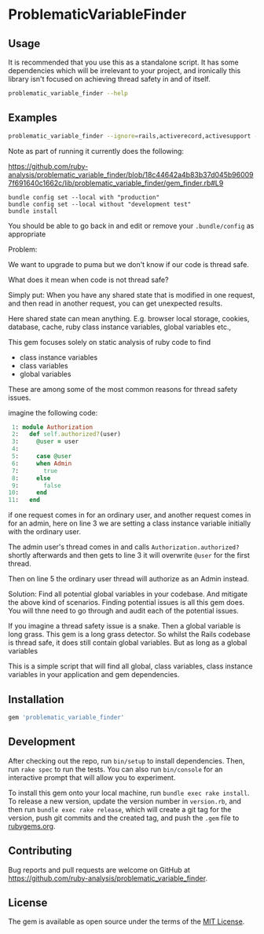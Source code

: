 # ProblematicVariableFinder
## Usage

It is recommended that you use this as a standalone script. It has some dependencies
which will be irrelevant to your project, and ironically this library isn't focused
on achieving thread safety in and of itself.

```bash
problematic_variable_finder --help
```



## Examples

```bash
problematic_variable_finder --ignore=rails,activerecord,activesupport --verbose
```

Note as part of running it currently does the following:

https://github.com/ruby-analysis/problematic_variable_finder/blob/18c44642a4b83b37d045b960097f691640c1662c/lib/problematic_variable_finder/gem_finder.rb#L9

```
bundle config set --local with "production"
bundle config set --local without "development test"
bundle install 
```

You should be able to go back in and edit or remove your `.bundle/config` as appropriate

Problem:

We want to upgrade to puma but we don't know if our code is thread safe.

What does it mean when code is not thread safe?

Simply put: When you have any shared  state that is modified in one request, 
and then read in another request, you can get unexpected results.

Here shared state can mean anything. E.g.
browser local storage, cookies, database, cache, ruby class instance variables, global variables etc.,

This gem focuses solely on static analysis of ruby code to find 
* class instance variables
* class variables
* global variables

These are among some of the most common reasons for thread safety issues.

imagine the following code:

```ruby
 1: module Authorization
 2:   def self.authorized?(user)
 3:     @user = user
 4:   
 5:     case @user
 6:     when Admin
 7:       true
 8:     else
 9:       false
10:     end
11:   end
```


if one request comes in for an ordinary user, and another request comes in for an admin,
here on line 3 we are setting a class instance variable initially with the ordinary user.

The admin user's thread comes in and calls `Authorization.authorized?` shortly afterwards
and then gets to line 3 it will overwrite `@user` for the first thread.

Then on line 5 the ordinary user thread will authorize as an Admin instead.


Solution:
Find all potential global variables in your codebase.
And mitigate the above kind of scenarios.
Finding potential issues is all this gem does.
You will thne need to go through and audit each of the potential issues.

If you imagine a thread safety issue is a snake. Then a global variable is long grass.
This gem is a long grass detector.
So whilst the Rails codebase is thread safe, it does still contain global variables.
But as long as a global variables



This is a simple script that will find all global, class variables, class instance variables in your 
application and gem dependencies.


## Installation

```ruby
gem 'problematic_variable_finder'
```

## Development

After checking out the repo, run `bin/setup` to install dependencies. Then, run `rake spec` to run the tests. You can also run `bin/console` for an interactive prompt that will allow you to experiment.

To install this gem onto your local machine, run `bundle exec rake install`. To release a new version, update the version number in `version.rb`, and then run `bundle exec rake release`, which will create a git tag for the version, push git commits and the created tag, and push the `.gem` file to [rubygems.org](https://rubygems.org).

## Contributing

Bug reports and pull requests are welcome on GitHub at https://github.com/ruby-analysis/problematic_variable_finder.

## License

The gem is available as open source under the terms of the [MIT License](https://opensource.org/licenses/MIT).
